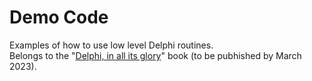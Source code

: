 # Demo Code
Examples of how to use low level Delphi routines.  
Belongs to the "[Delphi, in all its glory](https://gabrielmoraru.com/publications-citations/)" book (to be pubhished by March 2023).
